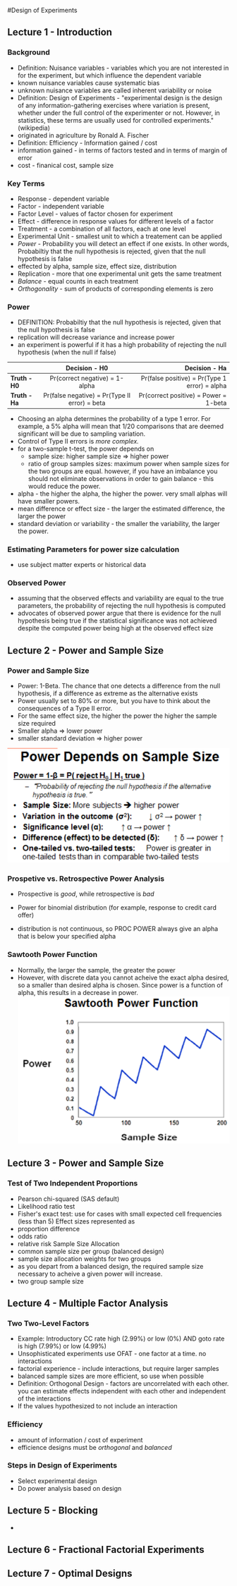 #Design of Experiments

## Lecture 1 - Introduction
### Background
- Definition: Nuisance variables - variables which you are not interested in for the experiment, but which influence the dependent variable
 - known nuisance variables cause systematic bias
 - unknown nuisance variables are called inherent variability or noise
- Definition: Design of Experiments - "experimental design is the design of any information-gathering exercises where variation is present, whether under the full control of the experimenter or not. However, in statistics, these terms are usually used for controlled experiments." (wikipedia)
 - originated in agriculture by Ronald A. Fischer
- Definition: Efficiency - Information gained / cost
 - information gained - in terms of factors tested and in terms of margin of error
 - cost - finanical cost, sample size

### Key Terms
- Response - dependent variable
- Factor - independent variable
- Factor Level - values of factor chosen for experiment
- Effect - difference in response values for different levels of a factor
- Treatment - a combination of all factors, each at one level
- Experimental Unit - smallest unit to which a treatement can be applied
- *Power* - Probability you will detect an effect if one exists. In other words, Probabiltiy that the null hypothesis is rejected, given that the null hypothesis is false
 - effected by alpha, sample size, effect size, distribution
- Replication - more that one experimental unit gets the same treatment
- *Balance* - equal counts in each treatment
- *Orthogonality* - sum of products of corresponding elements is zero

### Power
- DEFINITION: Probabiltiy that the null hypothesis is rejected, given that the null hypothesis is false
 - replication will decrease variance and increase power
 - an experiment is powerful if it has a high probability of rejecting the null hypothesis (when the null if false)

|    |      Decision - H0    |  Decision - Ha |
|----------|:-------------:|------:|
| **Truth - H0** |  Pr(correct negative) = 1-alpha | Pr(false positive) = Pr(Type 1 error) =  alpha |
| **Truth - Ha** |    Pr(false negative) = Pr(Type II error) = beta|   Pr(correct positive) = Power = 1-beta  |

- Choosing an alpha determines the probability of a type 1 error. For example, a 5% alpha will mean that 1/20 comparisons that are deemed significant will be due to sampling variation.
- Control of Type II errors is *more complex.*
 - for a two-sample t-test, the power depends on
   - sample size: higher sample size => higher power
   - ratio of group samples sizes: maximum power when sample sizes for the two groups are equal. however, if you have an imbalance you should not eliminate observations in order to gain balance - this would reduce the power.
  - alpha - the higher the alpha, the higher the power.  very small alphas will have smaller powers.
  - mean difference or effect size - the larger the estimated difference, the larger the power
  - standard deviation or variability - the smaller the variability, the larger the power.

### Estimating Parameters for power size calculation
- use subject matter experts or historical data

### Observed Power
- assuming that the observed effects and variability are equal to the true parameters, the probability of rejecting the null hypothesis is computed
- advocates of observed power argue that there is evidence for the null hypothesis being true if the statistical significance was not achieved despite the computed power being high at the observed effect size

## Lecture 2 - Power and Sample Size

### Power and Sample Size
- Power: 1-Beta. The chance that one detects a difference from the null hypothesis, if a difference as extreme as the alternative exists
- Power usually set to 80% or more, but you have to think about the consequences of a Type II error.
- For the same effect size, the higher the power the higher the sample size required
- Smaller alpha => lower power
- smaller standard deviation => higher power

![img](screenshots/power_1.PNG "Power")

### Prospetive vs. Retrospective Power Analysis
 - Prospective is *good*, while retrospective is *bad*

- Power for binomial distribution (for example, response to credit card offer)
 - distribution is not continuous, so PROC POWER always give an alpha that is below your specified alpha

### Sawtooth Power Function
- Normally, the larger the sample, the greater the power
- However, with discrete data you cannot acheive the exact alpha desired, so a smaller than desired alpha is chosen. Since power is a function of alpha, this results in a decrease in power.
![img](screenshots/sawtooth.PNG "Sawtooth Power")

## Lecture 3 - Power and Sample Size

### Test of Two Independent Proportions
- Pearson chi-squared (SAS default)
- Likelihood ratio test
- Fisher's exact test: use for cases with small expected cell frequencies (less than 5)
Effect sizes represented as
- proportion difference
- odds ratio
- relative risk
Sample Size Allocation
- common sample size per group (balanced design)
- sample size allocation weights for two groups
 - as you depart from a balanced design, the required sample size necessary to acheive a given power will increase.
- two group sample size

## Lecture 4 - Multiple Factor Analysis

### Two Two-Level Factors
- Example: Introductory CC rate high (2.99%) or low (0%) AND goto rate is high (7.99%) or low (4.99%)
- Unsophisticated experiments use OFAT - one factor at a time. no interactions
- factorial experience - include interactions, but require larger samples
- balanced sample sizes are more efficient, so use when possible
- Definition: Orthogonal Design - factors are uncorrelated with each other. you can estimate effects independent with each other and independent of the interactions
- If the values hypothesized to not include an interaction

### Efficiency
- amount of information / cost of experiment
- efficience designs must be *orthogonal* and *balanced*

### Steps in Design of Experiments
- Select experimental design
- Do power analysis based on design

## Lecture 5 - Blocking
- 

## Lecture 6 - Fractional Factorial Experiments
## Lecture 7 - Optimal Designs
